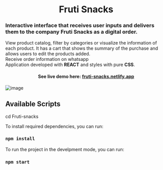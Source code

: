 <h1 align="center"> Fruti Snacks </h1>

<h3>Interactive interface that receives user inputs and delivers them to the company Fruti Snacks as a digital order.</h3>
<p>
View product catalog, filter by categories or visualize the information of each product.
It has a cart that shows the summary of the purchase and allows users to edit the products added.
  </br>
Receive order information on whatsapp
</br>
Application developed with <b>REACT</b> and styles with pure <b>CSS</b>.
</p>

<h4 align="center">
  
See live demo here: [fruti-snacks.netlify.app](https://fruti-snacks.netlify.app/)

</h4>

![image](https://user-images.githubusercontent.com/95056296/157866326-9e441a5c-4248-41e0-8643-4ca4a4e4b0e6.png)




## Available Scripts

cd Fruti-snacks

To install required dependencies, you can run:

### `npm install`

To run the project in the develpment mode, you can run:

### `npm start`




